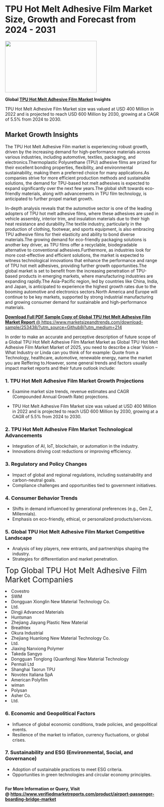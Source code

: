 <H1>TPU Hot Melt Adhesive Film Market Size, Growth and Forecast from 2024 - 2031</H1><img class="aligncenter size-medium wp-image-584254" src="https://thirdeyenews.in/wp-content/uploads/2024/09/Global-Market-Research-300x168.jpeg" alt="" width="300" height="168" /><p><strong>Global&nbsp;<a href="https://www.marketsizeandtrends.com/download-sample/253438/?utm_source=Github8j?utm_medium=214">TPU Hot Melt Adhesive Film Market</a> Insights</strong></p><p>TPU Hot Melt Adhesive Film Market size was valued at USD 400 Million in 2022 and is projected to reach USD 600 Million by 2030, growing at a CAGR of 5.5% from 2024 to 2030.</p><p><h2>Market Growth Insights</h2> <p>The TPU Hot Melt Adhesive Film market is experiencing robust growth, driven by the increasing demand for high-performance materials across various industries, including automotive, textiles, packaging, and electronics.Thermoplastic Polyurethane (TPU) adhesive films are prized for their excellent bonding properties, flexibility, and environmental sustainability, making them a preferred choice for many applications.As companies strive for more efficient production methods and sustainable solutions, the demand for TPU-based hot melt adhesives is expected to expand significantly over the next few years.The global shift towards eco-friendly materials, along with advancements in TPU film technology, is anticipated to further propel market growth.</p> <p><a href="#"></a></p> <p>In-depth analysis reveals that the automotive sector is one of the leading adopters of TPU hot melt adhesive films, where these adhesives are used in vehicle assembly, interior trim, and insulation materials due to their high heat resistance and durability.The textile industry, particularly in the production of clothing, footwear, and sports equipment, is also embracing TPU adhesive films for their elasticity and ability to bond diverse materials.The growing demand for eco-friendly packaging solutions is another key driver, as TPU films offer a recyclable, biodegradable alternative to conventional adhesives.Furthermore, as industries look for more cost-effective and efficient solutions, the market is expected to witness technological innovations that enhance the performance and range of TPU hot melt adhesives, providing further growth opportunities.The global market is set to benefit from the increasing penetration of TPU-based products in emerging markets, where manufacturing industries are expanding rapidly.The Asia-Pacific region, led by countries like China, India, and Japan, is anticipated to experience the highest growth rates due to the booming automotive and electronics sectors.North America and Europe will continue to be key markets, supported by strong industrial manufacturing and growing consumer demand for sustainable and high-performance materials.</p> <p><a href="#"></p><p><span class=""><strong>Download Full PDF Sample Copy of Global TPU Hot Melt Adhesive Film Market Report</strong> @ <a href="https://www.marketsizeandtrends.com/download-sample/253438/?utm_source=Github8j?utm_medium=214" target="_blank">https://www.marketsizeandtrends.com/download-sample/253438/?utm_source=Github8j?utm_medium=214</a></span></p><p>In order to make an accurate and perceptive description of future scope of a Global&nbsp;TPU Hot Melt Adhesive Film Market Market as Global&nbsp;TPU Hot Melt Adhesive Film Market Market of 2025, you need to describe a clear Vision &ndash; What Industry or Linda can you think of for example: Quote from a Technology, healthcare, automotive, renewable energy, name the market you are Reffering to.However, some general trends and factors usually impact market reports and their future outlook include:</p><h3>1.&nbsp;<strong>TPU Hot Melt Adhesive Film Market Growth Projections</strong></h3><ul><li>Examine market size trends, revenue estimates and CAGR (Compounded Annual Growth Rate) projections.</li><li><p>TPU Hot Melt Adhesive Film Market size was valued at USD 400 Million in 2022 and is projected to reach USD 600 Million by 2030, growing at a CAGR of 5.5% from 2024 to 2030.</p></li></ul><h3>2.&nbsp;<strong>TPU Hot Melt Adhesive Film Market Technological Advancements</strong></h3><ul><li>Integration of AI, IoT, blockchain, or automation in the industry.</li><li>Innovations driving cost reductions or improving efficiency.</li></ul><h3>3.&nbsp;<strong>Regulatory and Policy Changes</strong></h3><ul><li>Impact of global and regional regulations, including sustainability and carbon-neutral goals.</li><li>Compliance challenges and opportunities tied to government initiatives.</li></ul><h3>4.&nbsp;<strong>Consumer Behavior Trends</strong></h3><ul><li>Shifts in demand influenced by generational preferences (e.g., Gen Z, Millennials).</li><li>Emphasis on eco-friendly, ethical, or personalized products/services.</li></ul><h3>5.&nbsp;<strong>Global TPU Hot Melt Adhesive Film Market Competitive Landscape</strong></h3><ul><li>Analysis of key players, new entrants, and partnerships shaping the industry.</li><li>Strategies for differentiation and market penetration.</li></ul><p data-pm-slice="1 1 []"><span style="color: inherit; font-family: inherit; font-size: 25px;">Top Global TPU Hot Melt Adhesive Film Market Companies</span></p><div class="" data-test-id=""><p><li>Covestro</li><li> SWM</li><li> Dongguan Xionglin New Material Technology Co.</li><li> Ltd.</li><li> Dingji Advanced Materials</li><li> Huntsman</li><li> Zhejiang Jiayang Plastic New Material</li><li> Breathtex</li><li> Okura Industrial</li><li> Zhejiang Huanlong New Material Technology Co.</li><li> Ltd.</li><li> Jiaxing Nanxiong Polymer</li><li> Takeda Sangyo</li><li> Dongguan Tonglong (Quanfeng) New Material Technology</li><li> Permali Ltd</li><li> Shanghai Taorun TPU</li><li> Novotex Italiana SpA</li><li> American Polyfilm</li><li> wiman</li><li> Polysan</li><li> Asher Co.</li><li> Ltd.</li></p></div><h3>6.&nbsp;<strong>Economic and Geopolitical Factors</strong></h3><ul><li>Influence of global economic conditions, trade policies, and geopolitical events.</li><li>Resilience of the market to inflation, currency fluctuations, or global crises.</li></ul><h3>7.&nbsp;<strong>Sustainability and ESG (Environmental, Social, and Governance)</strong></h3><ul><li>Adoption of sustainable practices to meet ESG criteria.</li><li>Opportunities in green technologies and circular economy principles.</li></ul><h2><strong style="font-size: 14px;">For More Information or Query, Visit @&nbsp;</strong><a style="background-color: #ffffff; font-size: 14px;" href="https://www.marketsizeandtrends.com/report/tpu-hot-melt-adhesive-film-market/" target="_blank">https://www.verifiedmarketreports.com/product/airport-passenger-boarding-bridge-market</a></h2>